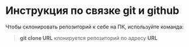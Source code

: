 # Инструкция по связке git и github

Чтобы склонировать репозиторий к себе на ПК, используйте команда:
> **git clone URL** клонируется репозиторий по адресу **URL**